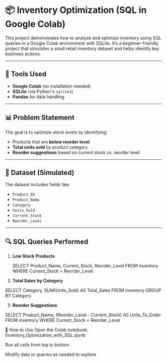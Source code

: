 # 📦 Inventory Optimization (SQL in Google Colab)

This project demonstrates how to analyze and optimize inventory using SQL queries in a Google Colab environment with SQLite. It’s a beginner-friendly project that simulates a small retail inventory dataset and helps identify key business actions.

---

## 🧰 Tools Used

- **Google Colab** (no installation needed)
- **SQLite** (via Python's `sqlite3`)
- **Pandas** for data handling

---

## 📊 Problem Statement

The goal is to optimize stock levels by identifying:
- Products that are **below reorder level**
- **Total units sold** by product category
- **Reorder suggestions** based on current stock vs. reorder level

---

## 📁 Dataset (Simulated)

The dataset includes fields like:

- `Product_ID`
- `Product_Name`
- `Category`
- `Units_Sold`
- `Current_Stock`
- `Reorder_Level`

---

## 🔍 SQL Queries Performed

1. **Low Stock Products**

   SELECT Product_Name, Current_Stock, Reorder_Level
   FROM inventory
   WHERE Current_Stock < Reorder_Level

2. **Total Sales by Category**

SELECT Category, SUM(Units_Sold) AS Total_Sales
FROM inventory
GROUP BY Category


3. **Reorder Suggestions**

SELECT Product_Name, (Reorder_Level - Current_Stock) AS Units_To_Order
FROM inventory
WHERE Current_Stock < Reorder_Level


🚀 How to Use
Open the Colab notebook: Inventory_Optimization_with_SQL.ipynb

Run all cells from top to bottom

Modify data or queries as needed to explore
